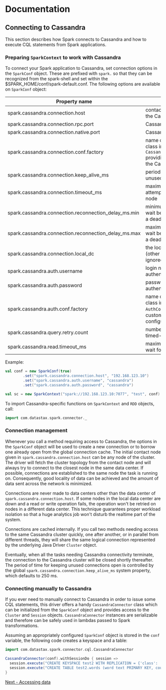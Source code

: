 # Documentation

## Connecting to Cassandra 
This section describes how Spark connects to Cassandra and 
how to execute CQL statements from Spark applications.

### Preparing `SparkContext` to work with Cassandra

To connect your Spark application to Cassandra, set connection options in the 
`SparkConf` object. These are prefixed with `spark.` so that they can be recognized
from the spark-shell and set within the $SPARK_HOME/conf/spark-default.conf.
The following options are available on `SparkConf` object:

Property name                                        | Description                                                       | Default value
-----------------------------------------------------|-------------------------------------------------------------------|--------------------
spark.cassandra.connection.host                      | contact point to connect to the Cassandra cluster                 | address of the Spark master host
spark.cassandra.connection.rpc.port                  | Cassandra thrift port                                             | 9160
spark.cassandra.connection.native.port               | Cassandra native port                                             | 9042
spark.cassandra.connection.conf.factory              | name of a Scala module or class implementing `CassandraConnectionFactory` providing connections to the Cassandra cluster | `com.datastax.spark.connector.cql.DefaultConnectionFactory`
spark.cassandra.connection.keep_alive_ms             | period of time to keep unused connections open                    | 250 ms
spark.cassandra.connection.timeout_ms                | maximum period of time to attempt connecting to a node            | 5000 ms
spark.cassandra.connection.reconnection_delay_ms.min | minimum period of time to wait before reconnecting to a dead node | 1000 ms
spark.cassandra.connection.reconnection_delay_ms.max | maximum period of time to wait before reconnecting to a dead node | 60000 ms
spark.cassandra.connection.local_dc                  | the local DC to connect to (other nodes will be ignored)          | None
spark.cassandra.auth.username                        | login name for password authentication                            |
spark.cassandra.auth.password                        | password for password authentication                              |
spark.cassandra.auth.conf.factory                    | name of a Scala module or class implementing `AuthConfFactory` providing custom authentication configuration | `com.datastax.spark.connector.cql.DefaultAuthConfFactory`
spark.cassandra.query.retry.count                    | number of times to retry a timed-out query                        | 10
spark.cassandra.read.timeout_ms                      | maximum period of time to wait for a read to return               | 12000 ms
  
Example:

```scala
val conf = new SparkConf(true)
        .set("spark.cassandra.connection.host", "192.168.123.10")
        .set("spark.cassandra.auth.username", "cassandra")            
        .set("spark.cassandra.auth.password", "cassandra")

val sc = new SparkContext("spark://192.168.123.10:7077", "test", conf)
```

To import Cassandra-specific functions on `SparkContext` and `RDD` objects, call:

```scala
import com.datastax.spark.connector._                                    
```

### Connection management

Whenever you call a method requiring access to Cassandra, the options in the `SparkConf` object will be used
to create a new connection or to borrow one already open from the global connection cache. 
The initial contact node given in
`spark.cassandra.connection.host` can be any node of the cluster. The driver will fetch the cluster topology from 
the contact node and will always try to connect to the closest node in the same data center. If possible, 
connections are established to the same node the task is running on. Consequently, good locality of data can be achieved and the amount 
of data sent across the network is minimized. 

Connections are never made to data centers other than the data center of `spark.cassandra.connection.host`.
If some nodes in the local data center are down and a read or write operation fails, the operation won't be retried on nodes in
a different data center. This technique guarantees proper workload isolation so that a huge analytics job won't disturb
the realtime part of the system.

Connections are cached internally. If you call two methods needing access to the same Cassandra cluster 
quickly, one after another, or in parallel from different threads, they will share the same logical connection 
represented by the underlying Java Driver `Cluster` object.  

Eventually, when all the tasks needing Cassandra connectivity terminate,
the connection to the Cassandra cluster will be closed shortly thereafter. The period of time for keeping unused connections
open is controlled by the global `spark.cassandra.connection.keep_alive_ms` system property, which defaults to 250 ms. 


### Connecting manually to Cassandra

If you ever need to manually connect to Cassandra in order to issue some CQL statements, 
this driver offers a handy `CassandraConnector` class which can be initialized from the `SparkConf` object
and provides access to the `Cluster` and `Session` objects. `CassandraConnector` instances are serializable
and therefore can be safely used in lambdas passed to Spark transformations.

Assuming an appropriately configured `SparkConf` object is stored in the `conf` variable, the following
code creates a keyspace and a table:

```scala
import com.datastax.spark.connector.cql.CassandraConnector

CassandraConnector(conf).withSessionDo { session =>
  session.execute("CREATE KEYSPACE test2 WITH REPLICATION = {'class': 'SimpleStrategy', 'replication_factor': 1 }")
  session.execute("CREATE TABLE test2.words (word text PRIMARY KEY, count int)")
}
```

[Next - Accessing data](2_loading.md)                                        

